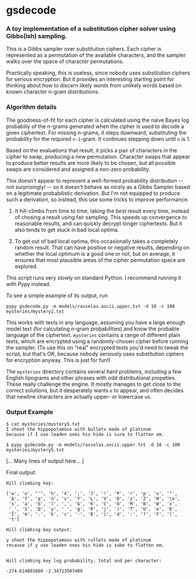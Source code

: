 # gsdecode
### A toy implementation of a substitution cipher solver using Gibbs(ish) sampling.

This is a Gibbs sampler over substitution ciphers. Each cipher is represented as a permutation of the available characters, and the sampler walks over the space of character permutations.

Practically speaking, this is useless, since nobody uses substitution ciphers for serious encryption. But it provides an interesting starting point for thinking about how to discern likely words from unlikely words based on known character n-gram distributions.

### Algorithm details

The goodness-of-fit for each cipher is calculated using the naive Bayes log probabiliy of the n-grams generated when the cipher is used to decode a given ciphertext. For missing n-grams, it steps downward, substituting the probability for the required `n-1`-gram. It continues stepping down until `n` is 1.

Based on the evaluations that result, it picks a pair of characters in the cipher to swap, producing a new permutation. Character swaps that appear to produce better results are more likely to be chosen, but all possible swaps are considered and assigned a non-zero probability.

This doesn't appear to represent a well-formed probability distribution -- not surprisingly! -- so it doesn't behave as nicely as a Gibbs Sampler based on a legitimate probabilistic derivation. But I'm not equipped to produce such a derivation, so instead, this use some tricks to improve performance. 

1. It hill-climbs from time to time, taking the _best_ result every time, instead of chosing a result using fair sampling. This speeds up convergence to reasonable results, and can quickly decrypt longer ciphertexts. But it also tends to get stuck in bad local optima.

2. To get out of bad local optima, this occasionally takes a completely random result. That can have positive or negative results, depending on whether the local optimum is a good one or not, but on average, it ensures that most plausible areas of the cipher permutation space are explored.

This script runs very slowly on standard Python. I recommend running it with Pypy instead.

To see a simple example of its output, run

    pypy gsdecode.py -m models/rasselas.ascii.upper.txt -d 10 -c 100 mysteries/mystery2.txt

This works with texts in any language, assuming you have a large enough model text (for calculating n-gram probabilities) and know the probable language of the ciphertext. `mysteries` contains a range of different plain texts, which are encrypted using a randomly-chosen cipher before running the sampler. (To use this on "real" encrypted texts you'd need to tweak the script, but that's OK, because nobody seriously uses substitution ciphers for encryption anyway. This is just for fun!)

The `mysteries` directory contains several hard problems, including a few English lipograms and other phrases with odd distributional propeties. These really challenge the engine. It mostly manages to get close to the correct solutions, but it desperately wants `e` to appear, and often decides that newline characters are actually upper- or lowercase `e`s.

### Output Example

```
$ cat mysteries/mystery5.txt 
I shoot the hippopotamous with bullets made of platinum
because if I use leaden ones his hide is sure to flatten em.

$ pypy gsdecode.py -m models/rasselas.ascii.upper.txt -d 10 -c 100 mysteries/mystery5.txt 
```
[... Many lines of output here... ]

Final output:

```
Hill climbing key: 

['w', 'o', "'", 'h', 'X', ';', 'J', '!', 'P', 'r', 'p', 'u', '"', 
 'A', 'f', 'q', 'n', 'v', 'Y', 'L', 'V', 'D', 'z', 'Z', 'H', '\n', 
 's', 'a', 'b', 'l', ',', 'G', 'K', 'C', 'O', 'M', 'N', 'W', 'x', 
 '_', 'S', 'Q', 'y', ' ', 'g', 'R', 'j', ')', 'T', 'U', 'e', 'E', 
 'I', 'm', '.', 'k', 'c', '-', 'B', 'i', 'd', ':', '?', 'F', '(', 
 't']

Hill climbing key output: 

y shoot the hippopotamous with rullets made of platinum
recause if y use leaden ones his hide is sube to flatten em,


Hill climbing key log probability, total and per character: 

-274.614803669 -2.34713507409
```
